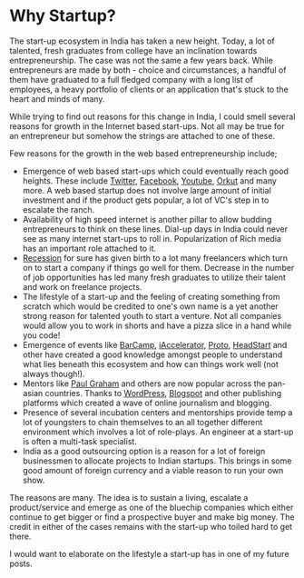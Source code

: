 # Why Startup?

The start-up ecosystem in India has taken a new height. Today, a lot of talented, fresh graduates from college have an inclination towards entrepreneurship. The case was not the same a few years back. While entrepreneurs are made by both - choice and circumstances, a handful of them have graduated to a full fledged company with a long list of employees, a heavy portfolio of clients or an application that's stuck to the heart and minds of many.

While trying to find out reasons for this change in India, I could smell several reasons for growth in the Internet based start-ups. Not all may be true for an entrepreneur but somehow the strings are attached to one of these.

Few reasons for the growth in the web based entrepreneurship include; 

- Emergence of web based start-ups which could eventually reach good heights. These include <a href="http://twitter.com">Twitter</a>, <a href="http://facebook.com">Facebook</a>, <a href="http://youtube.com">Youtube</a>, <a href="http://orkut.com">Orkut</a> and many more. A web based startup does not involve large amount of initial investment and if the product gets popular, a lot of VC's step in to escalate the ranch.
- Availability of high speed internet is another pillar to allow budding entrepreneurs to think on these lines. Dial-up days in India could never see as many internet start-ups to roll in. Popularization of Rich media has an important role attached to it.
- <a href="/2009/recession-and-foss/">Recession</a> for sure has given birth to a lot many freelancers which turn on to start a company if things go well for them. Decrease in the number of job opportunities has led many fresh graduates to utilize their talent and work on freelance projects.
- The lifestyle of a start-up and the feeling of creating something from scratch which would be credited to one's own name is a yet another strong reason for talented youth to start a venture. Not all companies would allow you to work in shorts and have a pizza slice in a hand while you code!
- Emergence of events like <a href="http://www.barcamp.org">BarCamp</a>, <a href="http://iaccelerator.org/">iAccelerator</a>, <a href="http://www.proto.in">Proto</a>, <a href="http://headstart.in/">HeadStart</a> and other have created a good knowledge amongst people to understand what lies beneath this ecosystem and how can things work well (not always though!).
- Mentors like <a href="http://ycombinator.com/">Paul Graham</a> and others are now popular across the pan-asian countries. Thanks to <a href="http://www.wordpress.com">WordPress</a>, <a href="http://blogger.com">Blogspot</a> and other publishing platforms which created a wave of online journalism and blogging.
- Presence of several incubation centers and mentorships provide temp a lot of youngsters to chain themselves to an all together different environment which involves a lot of role-plays. An engineer at a start-up is often a multi-task specialist.
- India as a good outsourcing option is a reason for a lot of foreign businessmen to allocate projects to Indian startups. This brings in some good amount of foreign currency and a viable reason to run your own show.

The reasons are many. The idea is to sustain a living, escalate a product/service and emerge as one of the bluechip companies which either continue to get bigger or find a prospective buyer and make big money. The credit in either of the cases remains with the start-up who toiled hard to get there. 

I would want to elaborate on the lifestyle a start-up has in one of my future posts.
